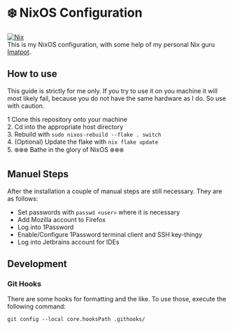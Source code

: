 # ❄️ NixOS Configuration
[![Nix](https://img.shields.io/badge/built%20with-Nix-5277C3.svg?style=flat-square&logo=NixOS&logoColor=white)](https://nixos.org)  
This is my NixOS configuration, with some help of my personal Nix guru  [Imatpot](https://github.com/imatpot/dotfiles).

## How to use
This guide is strictly for me only. If you try to use it on you machine it will most likely fail, because you do not have the same hardware as I do. So use with caution. 

1 Clone this repository onto your machine  
2. Cd into the appropriate host directory  
3. Rebuild with `sudo nixos-rebuild --flake . switch`   
4. (Optional) Update the flake with `nix flake update`  
5. ❄️❄️❄️ Bathe in the glory of NixOS ❄️❄️❄️  

## Manuel Steps
After the installation a couple of manual steps are still necessary. They are as follows:
- Set passwords with `passwd <user>` where it is necessary 
- Add Mozilla account to Firefox
- Log into 1Password
- Enable/Configure 1Password terminal client and SSH key-thingy
- Log into Jetbrains account for IDEs

## Development

### Git Hooks
There are some hooks for formatting and the like. To use those, execute the following command:
```shell
git config --local core.hooksPath .githooks/
``` 
